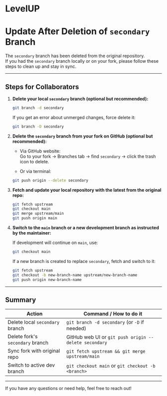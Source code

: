 # LevelUP



# Update After Deletion of `secondary` Branch

The `secondary` branch has been deleted from the original repository.  
If you had the `secondary` branch locally or on your fork, please follow these steps to clean up and stay in sync.

---

## Steps for Collaborators

1. **Delete your local `secondary` branch (optional but recommended):**

    ```bash
    git branch -d secondary
    ```

    If you get an error about unmerged changes, force delete it:

    ```bash
    git branch -D secondary
    ```

2. **Delete the `secondary` branch from your fork on GitHub (optional but recommended):**

    - Via GitHub website:  
      Go to your fork → Branches tab → find `secondary` → click the trash icon to delete.

    - Or via terminal:

    ```bash
    git push origin --delete secondary
    ```

3. **Fetch and update your local repository with the latest from the original repo:**

    ```bash
    git fetch upstream
    git checkout main
    git merge upstream/main
    git push origin main
    ```

4. **Switch to the `main` branch or a new development branch as instructed by the maintainer:**

    If development will continue on `main`, use:

    ```bash
    git checkout main
    ```

    If a new branch is created to replace `secondary`, fetch and switch to it:

    ```bash
    git fetch upstream
    git checkout -b new-branch-name upstream/new-branch-name
    git push origin new-branch-name
    ```

---

## Summary

| Action                         | Command / How to do it                             |
|-------------------------------|---------------------------------------------------|
| Delete local `secondary` branch | `git branch -d secondary` (or `-D` if needed)      |
| Delete fork's `secondary` branch | GitHub web UI or `git push origin --delete secondary` |
| Sync fork with original repo    | `git fetch upstream && git merge upstream/main`   |
| Switch to active dev branch     | `git checkout main` or `git checkout -b <branch>` |

---

If you have any questions or need help, feel free to reach out!